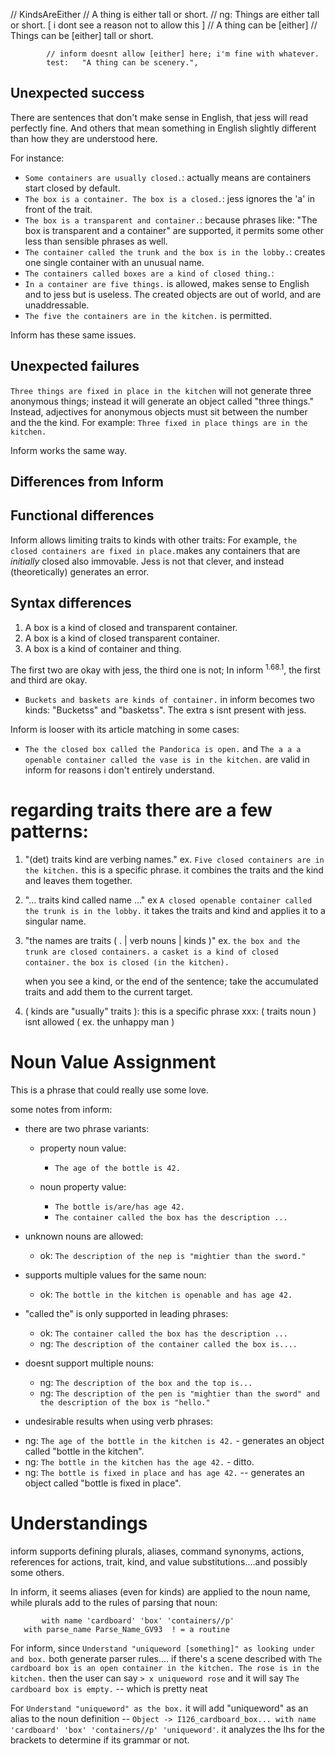 

// KindsAreEither
		// A thing is either tall or short.
		// ng: Things are either tall or short. [ i dont see a reason not to allow this ]
		// A thing can be [either]
		// Things can be [either] tall or short.
		
			// inform doesnt allow [either] here; i'm fine with whatever.
			test:   "A thing can be scenery.",
		
		
Unexpected success
------------------
There are sentences that don't make sense in English, that jess will read perfectly fine. And others that mean something in English slightly different than how they are understood here.

For instance:

* `Some containers are usually closed.`: actually means are containers start closed by default.
* `The box is a container. The box is a closed.`: jess ignores the 'a' in front of the trait.
* `The box is a transparent and container.`: because phrases like: "The box is transparent and a container" are supported, it permits some other less than sensible phrases as well.
* `The container called the trunk and the box is in the lobby.`: creates one single container with an unusual name.
* `The containers called boxes are a kind of closed thing.`: 
* `In a container are five things.`  is allowed, makes sense to English and to jess but is useless. The created objects are out of world, and are unaddressable.
* `The five the containers are in the kitchen.` is permitted.

Inform has these same issues.

Unexpected failures
-------------------

`Three things are fixed in place in the kitchen` will not generate three anonymous things; instead it will generate an object called "three things." Instead, adjectives for anonymous objects must sit between the number and the the kind. For example: `Three fixed in place things are in the kitchen.`

Inform works the same way.

Differences from Inform
------------------------

## Functional differences

Inform allows limiting traits to kinds with other traits:
For example, `the closed containers are fixed in place.`makes any containers that are *initially* closed also immovable. Jess is not that clever, and instead (theoretically) generates an error.

## Syntax differences

1. A box is a kind of closed and transparent container.
2. A box is a kind of closed transparent container.
3. A box is a kind of container and thing.

The first two are okay with jess, the third one is not; 
In inform <sup>1.68.1</sup>, the first and third are okay.

* `Buckets and baskets are kinds of container.` in inform becomes two kinds: "Bucketss" and "basketss". The extra s isnt present with jess.

Inform is looser with its article matching in some cases:

*  `The the closed box called the Pandorica is open.` and `The a a a openable container called the vase is in the kitchen.` are valid in inform for reasons i don't entirely understand.
 
# regarding traits there are a few patterns:

1. "(det) traits kind are verbing names."
	ex. `Five closed containers are in the kitchen.`
	this is a specific phrase.
	it combines the traits and the kind and leaves them together.
			

1.  "... traits kind called name ..."
	ex `A closed openable container called the trunk is in the lobby.`
	it takes the traits and kind and applies it to a singular name.


1. "the names are traits ( . | verb nouns | kinds )"
	ex. `the box and the trunk are closed containers.`
			`a casket is a kind of closed container.`
	    `the box is closed (in the kitchen).`
	  
	 when you see a kind, or the end of the sentence;
	 take the accumulated traits and add them to the current target.

1. ( kinds are "usually" traits ): this is a specific phrase
xxx: ( traits noun ) isnt allowed ( ex. the unhappy man )



# Noun Value Assignment

This is a phrase that could really use some love.

some notes from inform:
* there are two phrase variants: 
	- property noun value: 
	  - `The age of the bottle is 42.`
	  
	- noun property value: 
		- `The bottle is/are/has age 42.`
		- `The container called the box has the description ...`
	
* unknown nouns are allowed:
  - ok: `The description of the nep is "mightier than the sword."`
  
* supports multiple values for the same noun:
  - ok: `The bottle in the kitchen is openable and has age 42.`
  
* "called the" is only supported in leading phrases:
	- ok: `The container called the box has the description ... `
	- ng: `The description of the container called the box is....`
	
* doesnt support multiple nouns:
	- ng: `The description of the box and the top is...`
	- ng: `The description of the pen is "mightier than the sword" and the description of the box is "hello."`
	
* undesirable results when using verb phrases:
 - ng: `The age of the bottle in the kitchen is 42.` - generates an object called "bottle in the kitchen".
 - ng: `The bottle in the kitchen has the age 42.` - ditto.
 - ng: `The bottle is fixed in place and has age 42.` -- generates an object called "bottle is fixed in place".
 
 
 # Understandings
 
inform supports defining plurals, aliases, command synonyms, actions, references for actions,  trait, kind, and value substitutions....and possibly some others.
 
 In inform, it seems aliases (even for kinds) are applied to the noun name, while plurals add to the rules of parsing that noun:
 
 ```
 		with name 'cardboard' 'box' 'containers//p' 
    with parse_name Parse_Name_GV93  ! = a routine
 ```
 
 For inform, since `Understand "uniqueword [something]" as looking under and box.` both generate parser rules.... if there's a scene described with `The cardboard box is an open container in the kitchen. The rose is in the kitchen.` then the user can say `> x uniqueword rose` and it will say `The cardboard box is empty.` -- which is pretty neat
 
 For `Understand "uniqueword" as the box.` it will add "uniqueword" as an alias to the noun definition -- `Object -> I126_cardboard_box... with name 'cardboard' 'box' 'containers//p' 'uniqueword'`. it analyzes the lhs for the brackets to determine if its grammar or not.